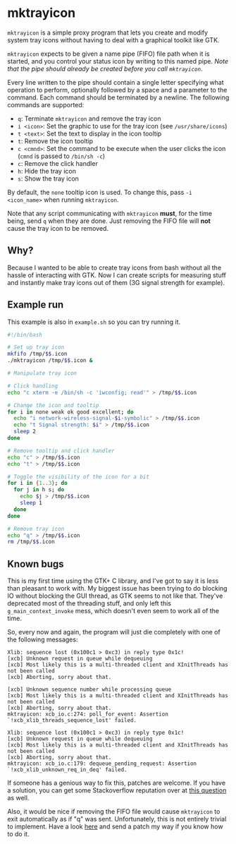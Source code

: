 # mktrayicon

`mktrayicon` is a simple proxy program that lets you create and modify system
tray icons without having to deal with a graphical toolkit like GTK.

`mktrayicon` expects to be given a name pipe (FIFO) file path when it is
started, and you control your status icon by writing to this named pipe. *Note
that the pipe should already be created before you call `mktrayicon`*.

Every line written to the pipe should contain a single letter specifying what
operation to perform, optionally followed by a space and a parameter to the
command. Each command should be terminated by a newline. The following commands
are supported:

  - `q`: Terminate `mktrayicon` and remove the tray icon
  - `i <icon>`: Set the graphic to use for the tray icon (see `/usr/share/icons`)
  - `t <text>`: Set the text to display in the icon tooltip
  - `t`: Remove the icon tooltip
  - `c <cmnd>`: Set the command to be execute when the user clicks the icon (`cmnd` is passed to `/bin/sh -c`)
  - `c`: Remove the click handler
  - `h`: Hide the tray icon
  - `s`: Show the tray icon

By default, the `none` tooltip icon is used. To change this, pass `-i
<icon_name>` when running `mktrayicon`.

Note that any script communicating with `mktrayicon` **must**, for the time
being, send `q` when they are done. Just removing the FIFO file will **not**
cause the tray icon to be removed.

## Why?

Because I wanted to be able to create tray icons from bash without all the
hassle of interacting with GTK. Now I can create scripts for measuring stuff and
instantly make tray icons out of them (3G signal strength for example).

## Example run

This example is also in `example.sh` so you can try running it.

```bash
#!/bin/bash

# Set up tray icon
mkfifo /tmp/$$.icon
./mktrayicon /tmp/$$.icon &

# Manipulate tray icon

# Click handling
echo "c xterm -e /bin/sh -c 'iwconfig; read'" > /tmp/$$.icon

# Change the icon and tooltip
for i in none weak ok good excellent; do
  echo "i network-wireless-signal-$i-symbolic" > /tmp/$$.icon
  echo "t Signal strength: $i" > /tmp/$$.icon
  sleep 2
done

# Remove tooltip and click handler
echo "c" > /tmp/$$.icon
echo "t" > /tmp/$$.icon

# Toggle the visibility of the icon for a bit
for i in {1..3}; do
  for j in h s; do
    echo $j > /tmp/$$.icon
    sleep 1
  done
done

# Remove tray icon
echo "q" > /tmp/$$.icon
rm /tmp/$$.icon
```

## Known bugs

This is my first time using the GTK+ C library, and I've got to say it is less
than pleasant to work with. My biggest issue has been trying to do blocking IO
without blocking the GUI thread, as GTK seems to not like that. They've
deprecated most of the threading stuff, and only left this
`g_main_context_invoke` mess, which doesn't even seem to work all of the time.

So, every now and again, the program will just die completely with one of the
following messages:

```
Xlib: sequence lost (0x100c1 > 0xc3) in reply type 0x1c!
[xcb] Unknown request in queue while dequeuing
[xcb] Most likely this is a multi-threaded client and XInitThreads has not been called
[xcb] Aborting, sorry about that.

[xcb] Unknown sequence number while processing queue
[xcb] Most likely this is a multi-threaded client and XInitThreads has not been called
[xcb] Aborting, sorry about that.
mktrayicon: xcb_io.c:274: poll_for_event: Assertion `!xcb_xlib_threads_sequence_lost' failed.

Xlib: sequence lost (0x100c1 > 0xc3) in reply type 0x1c!
[xcb] Unknown request in queue while dequeuing
[xcb] Most likely this is a multi-threaded client and XInitThreads has not been called
[xcb] Aborting, sorry about that.
mktrayicon: xcb_io.c:179: dequeue_pending_request: Assertion `!xcb_xlib_unknown_req_in_deq' failed.
```

If someone has a genious way to fix this, patches are welcome. If you have a
solution, you can get some Stackoverflow reputation over at [this
question](http://stackoverflow.com/questions/18647475/threading-problems-with-gtk/18651036)
as well.

Also, it would be nice if removing the FIFO file would cause `mktrayicon` to
exit automatically as if "q" was sent. Unfortunately, this is not entirely
trivial to implement. Have a look
[here](http://stackoverflow.com/questions/18643486/detect-deletion-of-fifo-file-with-blocking-open)
and send a patch my way if you know how to do it.
